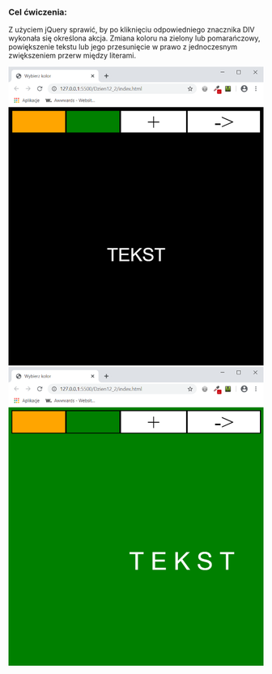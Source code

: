 <h3>Cel ćwiczenia:</h3>
<p>Z użyciem jQuery sprawić, by po kliknięciu odpowiedniego znacznika DIV wykonała się określona akcja. Zmiana koloru na zielony lub pomarańczowy, powiększenie tekstu lub jego przesunięcie w prawo z jednoczesnym zwiększeniem przerw między literami.</p>

<img src="Screenshot1.png" alt="Tu powinien być Screenshot1">

<img src="Screenshot2.png" alt="Tu powinien być Screenshot2">
